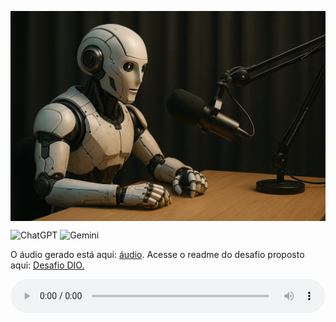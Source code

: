 <img align="center" src="./assets/cover-2.png" alt="Descrição"
max-width="400px">

![ChatGPT](https://img.shields.io/badge/ChatGPT-00A67E?style=for-the-badge&logo=openai&logoColor=white)
![Gemini](https://img.shields.io/badge/Gemini-4285F4?style=for-the-badge&logo=google&logoColor=white)

O áudio gerado está aqui: [áudio](./output/podcast.mp3). Acesse o readme do desafio proposto aqui: [Desafio DIO.](./src/desafio.MD)

<audio controls src="./output/podcast.mp3" style="width: 100%;">

# 🎙️ Podcast: O Gênesis Algorítmico

Fala, pessoal! Neste repositório, apresento um breve resumo sobre os temas do curso "Microsoft 50 anos" da dio.me, definindo o que é um prompt, como criar bons prompts e técnicas que auxiliam na obtenção de resultados mais precisos da IA.

Utilizaremos duas IAs generativas: ChatGPT e Microsoft Copilot. Antes de avançar, é importante definir alguns conceitos:

# 🤖 O que é uma inteligência artificial?

Inteligência Artificial (IA) é uma área da ciência da computação dedicada à criação de sistemas capazes de executar tarefas que normalmente exigiriam inteligência humana. Isso inclui raciocínio, tomada de decisões autônoma, reconhecimento de padrões e até a geração de conteúdos — como textos, imagens, músicas e códigos.

# 🧠 Tipos de IA

Basicamente, existem dois tipos de IA: a forte e a fraca:

- **IA fraca:** Executa apenas tarefas específicas para as quais foi treinada, não podendo realizar nada fora desse escopo. Exemplos são sistemas de recomendação da Netflix, assistentes virtuais como Siri e engines de xadrez.

- **IA forte:** A tão sonhada AGI — uma IA com capacidade cognitiva comparável à humana, capaz de aprender qualquer tarefa intelectual — ainda não foi alcançada. No entanto, já existem sistemas impressionantes que se aproximam dessa ideia, como ChatGPT, Gemini e Qwen. Esses modelos são treinados com grandes volumes de dados e conseguem desempenhar diversas tarefas, como conversar, escrever código, traduzir idiomas, gerar imagens, entre outras. Embora ainda sejam consideradas IAs estreitas em termos técnicos, sua versatilidade representa um avanço significativo rumo à AGI.

# 🛠️ Engenharia de prompt

Com a popularização das IAs generativas, qualquer pessoa pode interagir com modelos avançados como ChatGPT ou Gemini. Por isso, torna-se essencial saber como se comunicar adequadamente com essas IAs.

A engenharia de prompt é um campo focado em escrever instruções claras, diretas e otimizadas, com o objetivo de extrair respostas mais precisas, úteis e alinhadas ao que se deseja.

A seguir, apresento algumas das principais técnicas para criar prompts mais eficazes e obter o máximo desempenho dos modelos de linguagem:

## 🚀 Zero-shot prompting

Com a vasta base de dados usada no treinamento das LLMs, surgiu a técnica zero-shot, na qual não se fornece nenhum exemplo para o modelo, apenas a tarefa a ser executada.

```txt
Classifique a seguinte frase em positivo, negativo ou neutro.
Frase: Já é a quinta vez que falo isso!
Sentimento:
```

Saída do modelo:

```txt
Sentimento: Negativo
```

O zero-shot é útil quando a tarefa solicitada é simples. Para tarefas mais complexas, é recomendado usar as técnicas seguintes.

## 🎯 Few-shot prompting

Em tarefas mais complexas, é necessário fornecer mais contexto ao modelo para melhorar seu desempenho. O few-shot consiste basicamente em fornecer alguns exemplos para orientar o modelo e direcioná-lo ao resultado esperado.

```txt
Reescreva a seguinte frase toda em maiúsculas.

Exemplo: hello world  
Saída: HELLO WORLD

Frase: Olá mundo  
Saída:
```

Saída do modelo:

```txt
OLÁ MUNDO
```

## 🧩 Chain-of-Thought prompting

Essa técnica consiste em solicitar um passo a passo do processo de formulação da resposta pela IA, ou seja, o raciocínio utilizado pelo modelo. É comumente utilizada para transformar tarefas e assuntos complexos em uma série de etapas mais claras e compreensíveis.

```txt
Explique passo a passo como dividir um átomo.
```

## 🔄 Self-consistency

Aqui, são solicitadas várias soluções para um problema. Depois de fornecidas, escolhe-se a resposta mais consistente para a resolução.

```txt
Forneça 5 formas de reescrever o código x.
```

## 📚 Geração com recuperação aprimorada (RAG)

Em contextos nos quais a IA precisa de uma grande quantidade de informações para atender às solicitações, é útil utilizar a RAG (geração com recuperação aprimorada), onde o modelo tem acesso a fontes adicionais de conhecimento para executar a tarefa.

### 🎨 Engenharia de prompt e geração de imagens

As técnicas de engenharia de prompt no contexto das imagens e videos podem mudar bastante de acordo com o modelo, como o midjourney. 

Para explorar o tema dessa seção vamos usar o Copilot da microsoft. O prompt será:

```txt
astronaut watching a coronal mass ejection, sun, space, stars, cinematic, 8k, unreal engine --ar 16:9 --q 2 --v 4
```

Resultado:

![Foto de um astronauta](./astronauta.png)


## Fontes para aprofundamento

Bem, pessoal, deixarei aqui algumas fontes legais sobre os assuntos abordados, espero que tenham gostado!

- [📘 Técnicas de engenharia de prompt de imagem – Microsoft Azure OpenAI](https://learn.microsoft.com/pt-pt/azure/ai-services/openai/concepts/gpt-4-v-prompt-engineering)  
- [🎯 Engenharia de prompt: o que é e por que importa – IBM Brasil](https://www.ibm.com/br-pt/think/topics/prompt-engineering)  
- [🧪 14 Técnicas essenciais de engenharia de prompt – LinkedIn](https://www.linkedin.com/pulse/engenharia-de-prompt-14-t%C3%A9cnicas-essenciais-para-melhorar-silva-vmrzf)  
- [🎨 53 melhores prompts para gerar imagens com IA – Showmetech](https://www.showmetech.com.br/melhores-prompts-para-gerar-imagens-com-ia/)  
- [✨ 50 prompts para criar imagens incríveis com IA – Blog da Pareto](https://blog.pareto.io/prompts-para-criar-imagem-com-ia/)  
- [📷 Melhores práticas para criar prompts de imagem – Roberto Dias Duarte](https://www.robertodiasduarte.com.br/melhores-prati)

